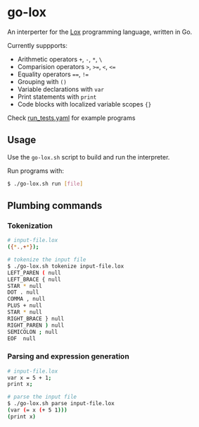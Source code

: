 # go-lox
An interperter for the [Lox](https://craftinginterpreters.com/the-lox-language.html) programming language, written in Go.

Currently suppports:
- Arithmetic operators `+`, `-`, `*`, `\`
- Comparision operators `>`, `>=`, `<`, `<=`
- Equality operators `==`, `!=`
- Grouping with `()`
- Variable declarations with `var`
- Print statements with `print`
- Code blocks with localized variable scopes `{}`

Check [run_tests.yaml](cmd/myinterpreter/run_tests.yaml) for example programs

## Usage

Use the `go-lox.sh` script to build and run the interpreter.

Run programs with:
```sh
$ ./go-lox.sh run [file]
```

## Plumbing commands
### Tokenization

```sh
# input-file.lox
({*.,+*});

# tokenize the input file
$ ./go-lox.sh tokenize input-file.lox
LEFT_PAREN ( null
LEFT_BRACE { null
STAR * null
DOT . null
COMMA , null
PLUS + null
STAR * null
RIGHT_BRACE } null
RIGHT_PAREN ) null
SEMICOLON ; null
EOF  null
```

### Parsing and expression generation
```sh
# input-file.lox
var x = 5 + 1;
print x;

# parse the input file
$ ./go-lox.sh parse input-file.lox
(var (= x (+ 5 1)))
(print x)
```